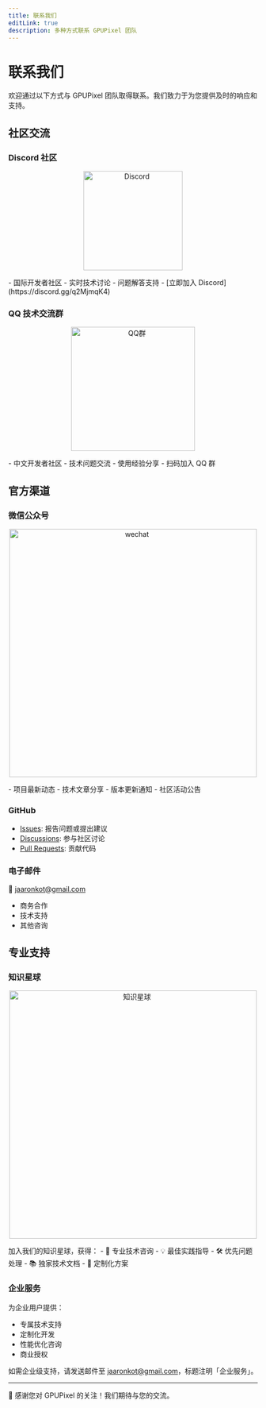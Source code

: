 ```yaml
---
title: 联系我们
editLink: true
description: 多种方式联系 GPUPixel 团队
---
```


# 联系我们

欢迎通过以下方式与 GPUPixel 团队取得联系。我们致力于为您提供及时的响应和支持。

## 社区交流

### Discord 社区
<p align="center">
<a href="https://discord.gg/q2MjmqK4" target="_blank">
    <img src="../../image/discord-logo-blue.svg" alt="Discord" style="width: 200px;">
</a>
</p>
- 国际开发者社区
- 实时技术讨论
- 问题解答支持
- [立即加入 Discord](https://discord.gg/q2MjmqK4)

### QQ 技术交流群
<p align="center">
<img src="../../image/qq-group.jpg" alt="QQ群" style="width: 250px;">
</p>
- 中文开发者社区
- 技术问题交流
- 使用经验分享
- 扫码加入 QQ 群

## 官方渠道

### 微信公众号
<p align="center">
<img src="../../image/wechat.png" alt="wechat" style="width: 500px;">
</p>
- 项目最新动态
- 技术文章分享
- 版本更新通知
- 社区活动公告

### GitHub
- [Issues](https://github.com/pixpark/gpupixel/issues): 报告问题或提出建议
- [Discussions](https://github.com/pixpark/gpupixel/discussions): 参与社区讨论
- [Pull Requests](https://github.com/pixpark/gpupixel/pulls): 贡献代码

### 电子邮件
📧 [jaaronkot@gmail.com](mailto:jaaronkot@gmail.com)
- 商务合作
- 技术支持
- 其他咨询

## 专业支持

### 知识星球
<p align="center">
<img src="../../image/zhishixingqiu.jpg" alt="知识星球" style="width: 500px;">
</p>
加入我们的知识星球，获得：
- 🚀 专业技术咨询
- 💡 最佳实践指导
- 🛠️ 优先问题处理
- 📚 独家技术文档
- 🎯 定制化方案

### 企业服务
为企业用户提供：
- 专属技术支持
- 定制化开发
- 性能优化咨询
- 商业授权

如需企业级支持，请发送邮件至 [jaaronkot@gmail.com](mailto:jaaronkot@gmail.com)，标题注明「企业服务」。

---

💝 感谢您对 GPUPixel 的关注！我们期待与您的交流。
